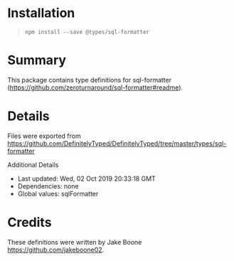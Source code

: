 # Installation
> `npm install --save @types/sql-formatter`

# Summary
This package contains type definitions for sql-formatter (https://github.com/zeroturnaround/sql-formatter#readme).

# Details
Files were exported from https://github.com/DefinitelyTyped/DefinitelyTyped/tree/master/types/sql-formatter

Additional Details
 * Last updated: Wed, 02 Oct 2019 20:33:18 GMT
 * Dependencies: none
 * Global values: sqlFormatter

# Credits
These definitions were written by Jake Boone <https://github.com/jakeboone02>.

